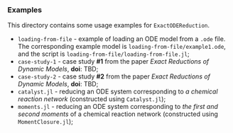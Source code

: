 ### Examples

This directory contains some usage examples for `ExactODEReduction`.

- `loading-from-file` - example of loading an ODE model from a `.ode` file. The corresponding example model is `loading-from-file/example1.ode`, and the script is `loading-from-file/loading-from-file.jl`;
- `case-study-1` - case study **#1** from the paper *Exact Reductions of Dynamic Models*, **doi**: TBD;
- `case-study-2` - case study **#2** from the paper *Exact Reductions of Dynamic Models*, **doi**: TBD;
- `catalyst.jl` - reducing an ODE system corresponding to *a chemical reaction network* (constructed using `Catalyst.jl`);
- `moments.jl` - reducing an ODE system corresponding to *the first and second moments* of a chemical reaction network (constructed using `MomentClosure.jl`);

